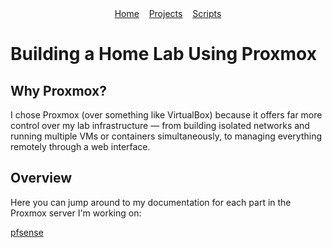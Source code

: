 <div align="center">
  <a href="index">Home</a>&nbsp;&nbsp;&nbsp;
  <a href="projects">Projects</a>&nbsp;&nbsp;&nbsp;
  <a href="scripts">Scripts</a>
</div>


# Building a Home Lab Using Proxmox

## Why Proxmox?
I chose Proxmox (over something like VirtualBox) because it offers far more control over my lab infrastructure — from building 
isolated networks and running multiple VMs or containers simultaneously, to managing everything remotely through
a web interface. 

## Overview
Here you can jump around to my documentation for each part in the Proxmox server I'm working on:

<div>
  <a href="projects">pfsense</a>&nbsp;&nbsp;&nbsp;
</div>

